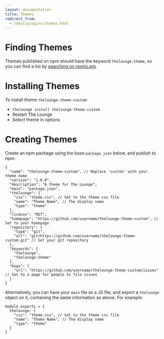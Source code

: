 ```yaml
---
layout: documentation
title: Themes
redirect_from:
  - /docs/plugins/themes.html
---
```


# Finding Themes

Themes published on npm should have the keyword `thelounge-theme`, so you can
find a list by
[searching on npmjs.org](https://www.npmjs.com/search?q=keywords%3Athelounge-theme).

# Installing Themes

To install theme `thelounge-theme-custom`:

* `thelounge install thelounge-theme-custom`
* Restart The Lounge
* Select theme in options

# Creating Themes

Create an npm package using the base `package.json` below, and publish to npm:

```
{
  "name": "thelounge-theme-custom", // Replace 'custom' with your theme name
  "version": "1.0.0",
  "description": "A theme for The Lounge",
  "main": "package.json",
  "thelounge": {
    "css": "theme.css", // Set to the theme css file
    "name": "Theme Name", // The display name
    "type": "theme"
  },
  "license": "MIT",
  "homepage": "https://github.com/username/thelounge-theme-custom", // Set to your homepage
  "repository": {
    "type": "git",
    "url": "git+https://github.com/username/thelounge-theme-custom.git" // Set your git repository
  },
  "keywords": [
    "thelounge",
    "thelounge-theme"
  ],
  "bugs": {
    "url": "https://github.com/username/thelounge-theme-custom/issues" // Set to a page for people to file issues
  }
}
```

Alternatively, you can have your `main` file as a JS file, and export a
`thelounge` object on it, containing the same information as above. For example:

```
module.exports = {
  thelounge: {
    "css": "theme.css", // Set to the theme css file
    "name": "Theme Name", // The display name
    "type": "theme"
  }
}
```
